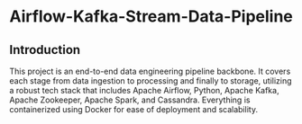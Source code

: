 # Airflow-Kafka-Stream-Data-Pipeline
## Introduction

This project is an end-to-end data engineering pipeline backbone. It covers each stage from data ingestion to processing and finally to storage, utilizing a robust tech stack that includes Apache Airflow, Python, Apache Kafka, Apache Zookeeper, Apache Spark, and Cassandra. Everything is containerized using Docker for ease of deployment and scalability.